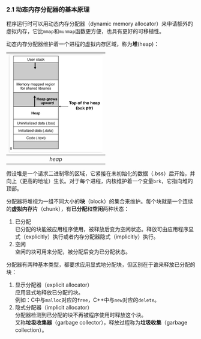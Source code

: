 ### 2.1 动态内存分配器的基本原理

程序运行时可以用动态内存分配器（dynamic memory allocator）来申请额外的虚拟内存，它比`mmap`和`munmap`函数更方便，也具有更好的可移植性。  

动态内存分配器维护着一个进程的虚拟内存区域，称为**堆**(heap)：  

|<img src="./heapmap.png" width="250" height="260" >|
|:--:|
|*heap*|

假设堆是一个请求二进制零的区域，它紧接在未初始化的数据（.bss）后开始，并向上（更高的地址）生长。对于每个进程，内核维护着一个变量`brk`，它指向堆的顶部。  

分配器将堆视为一组不同大小的**块**（block）的集合来维护。每个块就是一个连续的**虚拟内存片**（chunk），有**已分配**和**空闲**两种状态：  
1. 已分配    
    已分配的块能被应用程序使用，被释放后变为空闲状态。释放可由应用程序显式（explicitly）执行或者内存分配器隐式（implicitly）执行。  
2. 空闲  
    空闲的块可用来分配，被分配后变为已分配状态。  

分配器有两种基本类型，都要求应用显式地分配块，但区别在于谁来释放已分配的块：  
1. 显示分配器（explicit allocator）   
    应用显式地释放已分配的块。  
    例如：C中与`malloc`对应的`free`，C++中与`new`对应的`delete`。  
2. 隐式分配器（implicit allocator）  
    分配器检测到已分配的块不再被程序使用时释放这个块。  
    又称**垃圾收集器**（garbage collector），释放过程称为**垃圾收集**（garbage collection）。  


